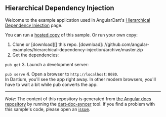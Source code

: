 

## Hierarchical Dependency Injection

Welcome to the example application used in AngularDart's
[Hierarchical Dependency Injection](https://webdev.dartlang.org/angular/guide/hierarchical-dependency-injection) page.

You can run a [hosted copy](http://angular-examples.github.io/hierarchical-dependency-injection) of this sample. Or run your own copy:

1. Clone or [download][] this repo.
   [download]: //github.com/angular-examples/hierarchical-dependency-injection/archive/master.zip
2. Get the dependencies:

  `pub get`
3. Launch a development server:

  `pub serve`
4. Open a browser to `http://localhost:8080`.<br/>
  In Dartium, you'll see the app right away. In other modern browsers,
  you'll have to wait a bit while pub converts the app.



-------------------------------------------------------

*Note:* The content of this repository is generated from
[the Angular docs repository](//github.com/dart-lang/site-webdev/tree/master/public/docs/_examples/hierarchical-dependency-injection/dart) by running the
[dart-doc-syncer](//github.com/angular/dart-doc-syncer) tool.
If you find a problem with this sample's code, please open an
[issue](//github.com/dart-lang/site-webdev/issues/new?labels=example&title=%5BAngular%5D%5Bexample%5D%20guide/hierarchical-dependency-injection%3A%20).

